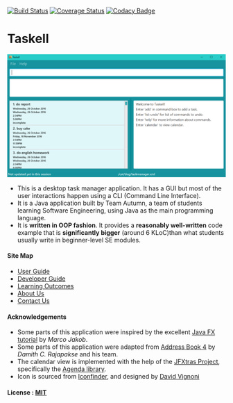 [![Build Status](https://travis-ci.org/CS2103AUG2016-W15-C3/main.svg?branch=master)](https://travis-ci.org/CS2103AUG2016-W15-C3/main)
[![Coverage Status](https://coveralls.io/repos/github/CS2103AUG2016-W15-C3/main/badge.svg?branch=master)](https://coveralls.io/github/CS2103AUG2016-W15-C3/main?branch=master)
[![Codacy Badge](https://api.codacy.com/project/badge/Grade/c82c9523e1474a039d2e30e6d34a2da0)](https://www.codacy.com/app/marcusngwj/main?utm_source=github.com&amp;utm_medium=referral&amp;utm_content=CS2103AUG2016-W15-C3/main&amp;utm_campaign=Badge_Grade)

# Taskell

<p align="center"><img src="docs/images/taskell_main_screenshot.PNG" width="600"><br>

* This is a desktop task manager application. It has a GUI but most of the user interactions happen using 
  a CLI (Command Line Interface).
* It is a Java application built by Team Autumn, a team of students learning Software Engineering, using Java as 
  the main programming language. 
* It is **written in OOP fashion**. It provides a **reasonably well-written** code example that is 
  **significantly bigger** (around 6 KLoC)than what students usually write in beginner-level SE modules. 

  
#### Site Map
* [User Guide](docs/UserGuide.md) 
* [Developer Guide](docs/DeveloperGuide.md) 
* [Learning Outcomes](docs/LearningOutcomes.md) 
* [About Us](docs/AboutUs.md)
* [Contact Us](docs/ContactUs.md)


#### Acknowledgements

* Some parts of this application were inspired by the excellent 
  [Java FX tutorial](http://code.makery.ch/library/javafx-8-tutorial/) by *Marco Jakob*. 
* Some parts of this application were adapted from [Address Book 4](https://github.com/nus-cs2103-AY1617S1/addressbook-level4) by *Damith C. Rajapakse* and his team.
* The calendar view is implemented with the help of the [JFXtras Project](http://jfxtras.org/), specifically the [Agenda library](http://jfxtras.org/doc/8.0/jfxtras-agenda/index.html).
* Icon is sourced from [Iconfinder](https://www.iconfinder.com/icons/1525/cyan_folder_icon#size=128), and designed by [David Vignoni](http://www.icon-king.com/)


#### License : [MIT](LICENSE)
